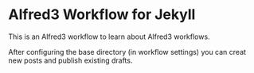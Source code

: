 #  Alfred3 Workflow for Jekyll

This is an Alfred3 workflow to learn about Alfred3 workflows. 

After configuring the base directory (in workflow settings) you can creat new posts and publish existing drafts. 

